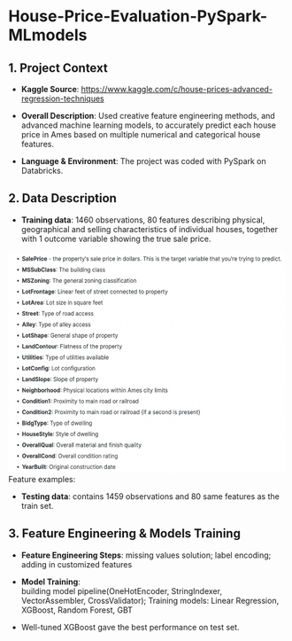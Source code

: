 # House-Price-Evaluation-PySpark-MLmodels
 
## 1. Project Context

- **Kaggle Source**:
https://www.kaggle.com/c/house-prices-advanced-regression-techniques

- **Overall Description**:
Used creative feature engineering methods, 
and advanced machine learning models, 
to accurately predict each house price in Ames based on multiple numerical and categorical house features.

- **Language & Environment**: 
The project was coded with PySpark on Databricks.           

 ## 2. Data Description

- **Training data**: 
1460 observations, 80 features describing physical, geographical and selling characteristics of individual houses, together with 1 outcome variable showing the true sale price. 

<img src="https://github.com/NNNancyNing/House-Price-Evaluation-PySpark-MLmodels/blob/main/Image1.png" width="500" height="400"/>
Feature examples:

- **Testing data**: 
contains 1459 observations and 80 same features as the train set.

 ## 3. Feature Engineering & Models Training

- **Feature Engineering Steps**: 
missing values solution; label encoding; adding in customized features
      
- **Model Training**:  
building model pipeline(OneHotEncoder, StringIndexer, VectorAssembler, CrossValidator); 
Training models: Linear Regression, XGBoost, Random Forest, GBT

- Well-tuned XGBoost gave the best performance on test set.
